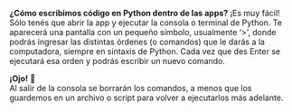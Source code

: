 **¿Cómo escribimos código en Python dentro de las apps?**
¡Es muy fácil! Sólo tenés que abrir la app y ejecutar la consola o terminal de Python. Te aparecerá una pantalla con un pequeño símbolo, usualmente ‘>’, donde podrás ingresar las distintas órdenes (o comandos) que le darás a la computadora, siempre en sintaxis de Python. Cada vez que des Enter se ejecutará esa orden y podrás escribir un nuevo comando. 

**¡Ojo!**  :eyes:       
Al salir de la consola se borrarán los
comandos, a menos que los guardemos en un archivo o script para volver a ejecutarlos más adelante.